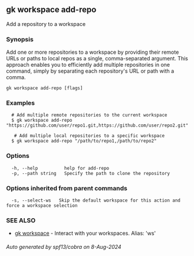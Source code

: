 ## gk workspace add-repo

Add a repository to a workspace

### Synopsis

Add one or more repositories to a workspace by providing their remote URLs or paths to local repos as a single, comma-separated argument. This approach enables you to efficiently add multiple repositories in one command, simply by separating each repository's URL or path with a comma.

```
gk workspace add-repo [flags]
```

### Examples

```
  # Add multiple remote repositories to the current workspace
  $ gk workspace add-repo "https://github.com/user/repo1.git,https://github.com/user/repo2.git"

   # Add multiple local repositories to a specific workspace
  $ gk workspace add-repo "/path/to/repo1,/path/to/repo2"
```

### Options

```
  -h, --help          help for add-repo
  -p, --path string   Specify the path to clone the repository
```

### Options inherited from parent commands

```
  -s, --select-ws   Skip the default workspace for this action and force a workspace selection
```

### SEE ALSO

* [gk workspace](gk_workspace.md)	 - Interact with your workspaces. Alias: 'ws'

###### Auto generated by spf13/cobra on 8-Aug-2024
